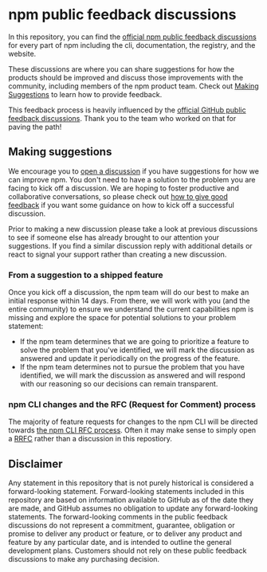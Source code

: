 # npm public feedback discussions

In this repository, you can find the [official npm public feedback discussions](https://github.com/npm/feedback/discussions) for every part of npm including the cli, documentation, the registry, and the website.

These discussions are where you can share suggestions for how the products should be improved and discuss those improvements with the community, including members of the npm product team. Check out [Making Suggestions](#making-suggestions) to learn how to provide feedback.

This feedback process is heavily influenced by the [official GitHub public feedback discussions](https://github.com/github/feedback). Thank you to the team who worked on that for paving the path!

## Making suggestions

We encourage you to [open a discussion](https://github.com/npm/feedback/discussions) if you have suggestions for how we can improve npm. You don't need to have a solution to the problem you are facing to kick off a discussion. We are hoping to foster productive and collaborative conversations, so please check out [how to give good feedback](https://github.com/npm/feedback/discussions/7) if you want some guidance on how to kick off a successful discussion.

Prior to making a new discussion please take a look at previous discussions to see if someone else has already brought to our attention your suggestions. If you find a similar discussion reply with additional details or react to signal your support rather than creating a new discussion.

### From a suggestion to a shipped feature

Once you kick off a discussion, the npm team will do our best to make an initial response within 14 days. From there, we will work with you (and the entire community) to ensure we understand the current capabilities npm is missing and explore the space for potential solutions to your problem statement:

- If the npm team determines that we are going to prioritize a feature to solve the problem that you've identified, we will mark the discussion as answered and update it periodically on the progress of the feature. 
- If the npm team determines not to pursue the problem that you have identified, we will mark the discussion as answered and will respond with our reasoning so our decisions can remain transparent.

### npm CLI changes and the RFC (Request for Comment) process

The majority of feature requests for changes to the npm CLI will be directed towards [the npm CLI RFC process](https://github.com/npm/rfcs). Often it may make sense to simply open a [RRFC](https://github.com/npm/rfcs/issues/new?assignees=&labels=&template=rrfc.md&title=%5BRRFC%5D+%3Ctitle%3E) rather than a discussion in this repostiory.

## Disclaimer 

Any statement in this repository that is not purely historical is considered a forward-looking statement. Forward-looking statements included in this repository are based on information available to GitHub as of the date they are made, and GitHub assumes no obligation to update any forward-looking statements. The forward-looking comments in the public feedback discussions do not represent a commitment, guarantee, obligation or promise to deliver any product or feature, or to deliver any product and feature by any particular date, and is intended to outline the general development plans. Customers should not rely on these public feedback discussions to make any purchasing decision.
